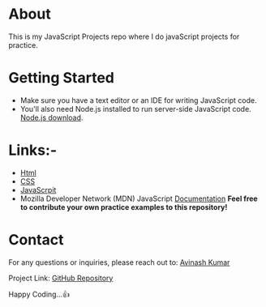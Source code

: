 # About 
This is my JavaScript Projects repo where I do javaScript projects for practice.

# Getting Started
* Make sure you have a text editor or an IDE for writing JavaScript code.
* You'll also need Node.js installed to run server-side JavaScript code. [Node.js download](https://nodejs.org/).

# Links:-
* [Html](https://www.w3schools.com/html/)
* [CSS](https://www.w3schools.com/css/)
* [JavaScrpit](https://www.w3schools.com/js/)
* Mozilla Developer Network (MDN) JavaScript [Documentation](https://developer.mozilla.org/en-US/docs/Web/JavaScript)
**Feel free to contribute your own practice examples to this repository!**

# Contact

For any questions or inquiries, please reach out to:
[Avinash Kumar](https://www.linkedin.com/in/avinash-kumar-481a7b201/)

Project Link: [GitHub Repository](https://github.com/AvinashS97/Js_Projects) 

Happy Coding...👍
